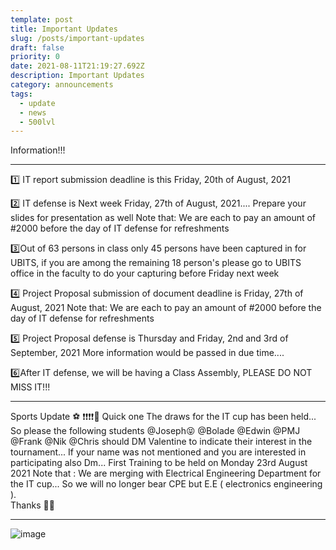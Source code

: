 ```yaml
---
template: post
title: Important Updates
slug: /posts/important-updates
draft: false
priority: 0
date: 2021-08-11T21:19:27.692Z
description: Important Updates
category: announcements
tags:
  - update
  - news
  - 500lvl
---
```


Information!!!

---

1️⃣ IT report submission deadline is this Friday, 20th of August, 2021

2️⃣ IT defense is Next week Friday, 27th of August, 2021.... Prepare your slides for presentation as well
Note that: We are each to pay an amount of #2000 before the day of IT defense for refreshments

3️⃣Out of 63 persons in class only 45 persons have been captured in for UBITS, if you are among the remaining 18 person's please go to UBITS office in the faculty to do your capturing before Friday next week

4️⃣ Project Proposal submission of document deadline is Friday, 27th of August, 2021
Note that: We are each to pay an amount of #2000 before the day of IT defense for refreshments

5️⃣ Project Proposal defense is Thursday and Friday, 2nd and 3rd of September, 2021
 More information would be passed in due time....

6️⃣After IT defense, we will be having a Class Assembly, PLEASE DO NOT MISS IT!!!

---

Sports Update ⚽ ❗❗❗❗📢
Quick one 
The draws for the IT cup has been held... So please the following students @Joseph😝  @Bolade @Edwin @PMJ @Frank @Nik  @Chris  should DM Valentine to indicate their interest in the tournament... If your name was not mentioned and you are interested in participating also Dm... First Training to be held on Monday 23rd August 2021
Note that : We are merging with Electrical Engineering Department for the IT cup... So we will no longer bear CPE but E.E ( electronics engineering ).  
Thanks 👍🏽

---


![image](/media/announcements/announce.png 'update')
